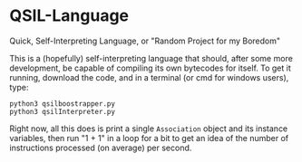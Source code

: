 # QSIL-Language
Quick, Self-Interpreting Language, or "Random Project for my Boredom"

This is a (hopefully) self-interpreting language that should, after some more development, be capable of compiling its own bytecodes for itself. To get it running, download the code, and in a terminal (or cmd for windows users), type:

    python3 qsilboostrapper.py
    python3 qsilInterpreter.py

Right now, all this does is print a single `Association` object and its instance variables, then run "1 + 1" in a loop for a bit to get an idea of the number of instructions processed (on average) per second. 